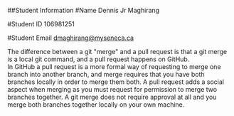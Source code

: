 ##Student Information
#Name
Dennis Jr Maghirang

#Student ID
106981251 

#Student Email
dmaghirang@myseneca.ca

The difference between a git "merge" and a pull request is that a git merge is a local git command, and a pull request happens on GitHub.  
In GitHub a pull request is a more formal way of requesting to merge one branch into another branch, and merge requires that you have both branches locally in order to merge them both.
A pull request adds a social aspect when merging as you must request for permission to merge two branches together. A git merge does not require approval at all and you merge both branches together locally on your own machine.
  
